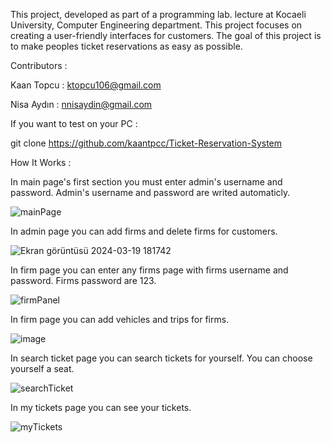 This project, developed as part of a programming lab. lecture at Kocaeli University, Computer Engineering department. This project focuses on creating a user-friendly interfaces for customers. The goal of this project is to make peoples ticket reservations as easy as possible.

Contributors : 

Kaan Topcu : ktopcu106@gmail.com 

Nisa Aydın : nnisaydin@gmail.com

If you want to test on your PC : 

git clone https://github.com/kaantpcc/Ticket-Reservation-System

How It Works :

In main page's first section you must enter admin's username and password. Admin's username and password are writed automaticly.

![mainPage](https://github.com/kaantpcc/Ticket-Reservation-System/assets/118486891/b5d9130b-76cc-49cc-8458-ed1629afa4f5)

In admin page you can add firms and delete firms for customers.

![Ekran görüntüsü 2024-03-19 181742](https://github.com/kaantpcc/Ticket-Reservation-System/assets/118486891/6076da05-a3e2-4962-9efb-7843fccc9585)

In firm page you can enter any firms page with firms username and password. Firms password are 123.

![firmPanel](https://github.com/kaantpcc/Ticket-Reservation-System/assets/118486891/32037b60-d041-449e-ab72-1811f5bae82e)

In firm page you can add vehicles and trips for firms.

![image](https://github.com/kaantpcc/Ticket-Reservation-System/assets/118486891/9d106528-8d5e-47ba-9cbc-faac5baee38c)

In search ticket page you can search tickets for yourself. You can choose yourself a seat.

![searchTicket](https://github.com/kaantpcc/Ticket-Reservation-System/assets/118486891/6e9731a1-8bfd-414f-966c-a7a791fd2214)

In my tickets page you can see your tickets.

![myTickets](https://github.com/kaantpcc/Ticket-Reservation-System/assets/118486891/59671187-a441-4cae-868f-33e5c2cc073a)




